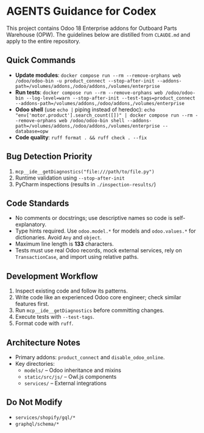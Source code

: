 # AGENTS Guidance for Codex

This project contains Odoo 18 Enterprise addons for Outboard Parts Warehouse (OPW). The guidelines below are distilled
from `CLAUDE.md` and apply to the entire repository.

## Quick Commands

- **Update modules**:
  `docker compose run --rm --remove-orphans web /odoo/odoo-bin -u product_connect --stop-after-init --addons-path=/volumes/addons,/odoo/addons,/volumes/enterprise`
- **Run tests**:
  `docker compose run --rm --remove-orphans web /odoo/odoo-bin --log-level=warn --stop-after-init --test-tags=product_connect --addons-path=/volumes/addons,/odoo/addons,/volumes/enterprise`
- **Odoo shell** (use `echo |` piping instead of heredoc):
  `echo "env['motor.product'].search_count([])" | docker compose run --rm --remove-orphans web /odoo/odoo-bin shell --addons-path=/volumes/addons,/odoo/addons,/volumes/enterprise --database=opw`
- **Code quality**: `ruff format . && ruff check . --fix`

## Bug Detection Priority

1. `mcp__ide__getDiagnostics("file:///path/to/file.py")`
2. Runtime validation using `--stop-after-init`
3. PyCharm inspections (results in `./inspection-results/`)

## Code Standards

- No comments or docstrings; use descriptive names so code is self-explanatory.
- Type hints required. Use `odoo.model.*` for models and `odoo.values.*` for dictionaries. Avoid `Any` and `object`.
- Maximum line length is **133** characters.
- Tests must use real Odoo records, mock external services, rely on `TransactionCase`, and import using relative paths.

## Development Workflow

1. Inspect existing code and follow its patterns.
2. Write code like an experienced Odoo core engineer; check similar features first.
3. Run `mcp__ide__getDiagnostics` before committing changes.
4. Execute tests with `--test-tags`.
5. Format code with `ruff`.

## Architecture Notes

- Primary addons: `product_connect` and `disable_odoo_online`.
- Key directories:
    - `models/` – Odoo inheritance and mixins
    - `static/src/js/` – Owl.js components
    - `services/` – External integrations

## Do Not Modify

- `services/shopify/gql/*`
- `graphql/schema/*`
